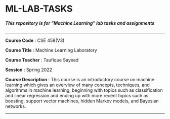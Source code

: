# ML-LAB-TASKS

##### This repository is for "Machine Learning" lab tasks and assignments
---

**Course Code** : CSE 458(V3)

**Course Title** :  Machine Learning Laboratory

**Course Teacher** : Taufique Sayeed

**Session** : Spring 2022

**Course Description** : This course is an introductory course on machine learning which gives an overview of many concepts, techniques, and algorithms in machine learning, beginning with topics such as classification and linear regression and ending up with more recent topics such as boosting, support vector machines, hidden Markov models, and Bayesian networks.

---
